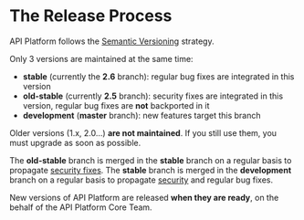 # The Release Process

API Platform follows the [Semantic Versioning](https://semver.org) strategy.

Only 3 versions are maintained at the same time:

* **stable** (currently the **2.6** branch): regular bug fixes are integrated in this version
* **old-stable** (currently **2.5** branch): security fixes are integrated in this version, regular bug fixes are **not** backported in it
* **development** (**master** branch): new features target this branch

Older versions (1.x, 2.0...) **are not maintained**. If you still use them, you must upgrade as soon as possible.

The **old-stable** branch is merged in the **stable** branch on a regular basis to propagate [security fixes](security.md).
The **stable** branch is merged in the **development** branch on a regular basis to propagate [security](security.md) and regular bug fixes.

New versions of API Platform are released **when they are ready**, on the behalf of the API Platform Core Team.
